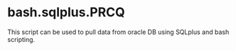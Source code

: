 # bash.sqlplus.PRCQ
This script can be used to pull data from oracle DB using SQLplus and bash scripting.
